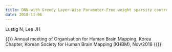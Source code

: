```yaml
---
title: DNN with Greedy Layer-Wise Parameter-Free weight sparsity control for fMRI data classification
date: 2018-11-06
---
```


Lustig N, Lee JH

{{<format bright-green>}}
Annual meeting of Organisation for Human Brain Mapping, Korea Chapter, Korean Society for Human Brain Mapping (KHBM), Nov/2018
{{</format>}}
